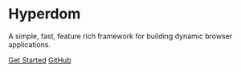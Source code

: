 # Hyperdom
A simple, fast, feature rich framework for building dynamic browser applications.

[Get Started](getting-started)
[GitHub](https://github.com/featurist/hyperdom)
